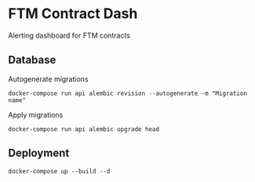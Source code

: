 # FTM Contract Dash

Alerting dashboard for FTM contracts

## Database

Autogenerate migrations
```
docker-compose run api alembic revision --autogenerate -m "Migration name"
```

Apply migrations
```
docker-compose run api alembic upgrade head
```

## Deployment

```
docker-compose up --build --d
```

